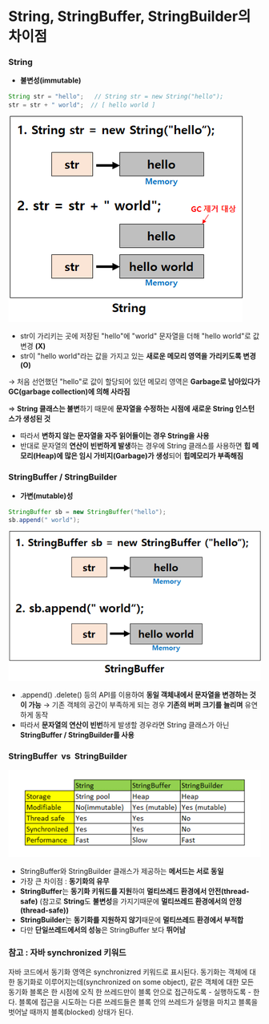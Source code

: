 # String, StringBuffer, StringBuilder의 차이점

### String

- **불변성(immutable)**

```java
String str = "hello";   // String str = new String("hello");
str = str + " world";  // [ hello world ]
```

![Untitled](img/Untitled.png)

- str이 가리키는 곳에 저장된 "hello"에 "world" 문자열을 더해 "hello world"로 값 변경 **(X)**
- str이 "hello world"라는 값을 가지고 있는 **새로운 메모리 영역을 가리키도록 변경 (O)**

→ 처음 선언했던 "hello"로 값이 할당되어 있던 메모리 영역은 **Garbage로 남아있다가 GC(garbage collection)에 의해 사라짐**

⇒ **String 클래스는 불변**하기 때문에 **문자열을 수정하는 시점에 새로운 String 인스턴스가 생성된 것**

- 따라서 **변하지 않는 문자열을 자주 읽어들이는 경우 String을 사용**
- 반대로 문자열의 **연산이 빈번하게 발생**하는 경우에 String 클래스를 사용하면 **힙 메모리(Heap)에 많은 임시 가비지(Garbage)가 생성**되어 **힙메모리가 부족해짐**

### **StringBuffer** / **StringBuilder**

- **가변(mutable)성**

```java
StringBuffer sb = new StringBuffer("hello");
sb.append(" world");
```

![Untitled](img/Untitled%201.png)

- .append() .delete() 등의 API를 이용하여 **동일 객체내에서 문자열을 변경하는 것이 가능**
  → 기존 객체의 공간이 부족하게 되는 경우 **기존의 버퍼 크기를 늘리며** 유연하게 동작
- 따라서 **문자열의 연산이 빈번**하게 발생할 경우라면 String 클래스가 아닌 **StringBuffer / StringBuilder를 사용**

### **StringBuffer  vs  StringBuilder**

![Untitled](img/Untitled%202.png)

- StringBuffer와 StringBuilder 클래스가 제공하는 **메서드는 서로 동일**
- 가장 큰 차이점 : **동기화의 유무**
- **StringBuffer**는 **동기화 키워드를 지원**하여 **멀티쓰레드 환경에서 안전(thread-safe)**
  (참고로 **String**도 **불변성**을 가지기때문에 **멀티쓰레드 환경에서의 안정(thread-safe))**
- **StringBuilder**는 **동기화를 지원하지 않기**때문에 **멀티쓰레드 환경에서 부적합**
- 다만 **단일쓰레드에서의 성능**은 StringBuffer 보다 **뛰어남**

### 참고 : **자바 synchronized 키워드**

자바 코드에서 동기화 영역은 synchronizred 키워드로 표시된다. 동기화는 객체에 대한 동기화로 이루어지는데(synchronized on some object), 같은 객체에 대한 모든 동기화 블록은 한 시점에 오직 한 쓰레드만이 블록 안으로 접근하도록 - 실행하도록 - 한다. 블록에 접근을 시도하는 다른 쓰레드들은 블록 안의 쓰레드가 실행을 마치고 블록을 벗어날 때까지 블록(blocked) 상태가 된다.
